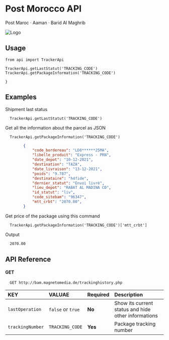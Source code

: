 # Post Morocco API
Post Maroc · Aaman · Barid Al Maghrib

![Logo](https://seeklogo.com/images/A/amana-messagerie-logo-859E7C8309-seeklogo.com.png)

## Usage

```python3
from api import TrackerApi

TrackerApi.getLastStatut('TRACKING_CODE')
TrackerApi.getPackageInformation('TRACKING_CODE')

}
```


## Examples

Shipment last status

```python3
  TrackerApi.getLastStatut('TRACKING_CODE')
```

Get all the information about the parcel as JSON

```python3
  TrackerApi.getPackageInformation('TRACKING_CODE')
```

```json
        {
            "code_bordereau": "LD8******25MA",
            "libelle_produit": "Express - PRN",
            "date_depot": "10-12-2021",
            "destination": "TAZA",
            "date_livraison": "13-12-2021",
            "poids": "9.787",
            "destinataire": "h4fide",
            "dernier_statut": "Envoi livré",
            "lieu_depot": "RABAT AL MADINA CD",
            "id_statut": "liv",
            "code_sitebam": "96347",
            "mtt_crbt": "2070.00",
        }
```
Get price of the package using this command
```python3
  TrackerApi.getPackageInformation('TRACKING_CODE')['mtt_crbt']
```
Output
```bash
  2070.00
```

## API Reference

#### GET

```http
  GET http://bam.magnetomedia.de/trackinghistory.php
```

| KEY             | VALUAE           | Required  | Description                                         |
| :---------------| :--------------- | :-------- |:--------------------------------------------------- |
| `lastOperation` | `false` or `true`| **No**    | Show its current status and hide other informations |
| `trackingNumber`| `TRACKING_CODE`  | **Yes**   | Package tracking number                             |
